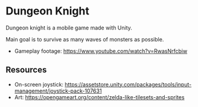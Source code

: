 # Dungeon Knight
Dungeon knight is a mobile game made with Unity.

Main goal is to survive as many waves of monsters as possible.
- Gameplay footage: https://www.youtube.com/watch?v=RwasNrfcbiw

## Resources
- On-screen joystick: https://assetstore.unity.com/packages/tools/input-management/joystick-pack-107631
- Art: https://opengameart.org/content/zelda-like-tilesets-and-sprites